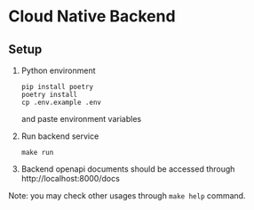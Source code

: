 # Cloud Native Backend
## Setup
1. Python environment
   ```shell
   pip install poetry
   poetry install
   cp .env.example .env
   ```
   and paste environment variables
2. Run backend service
    ```shell
    make run
    ```

3. Backend openapi documents should be accessed through http://localhost:8000/docs

Note: you may check other usages through `make help` command.
